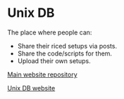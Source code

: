 # Unix DB

The place where people can:
- Share their riced setups via posts.
- Share the code/scripts for them.
- Upload their own setups.

[Main website repository](https://github.com/Unix-DB/UnixDB)

[Unix DB website](https://www.unixdb.co.uk)

